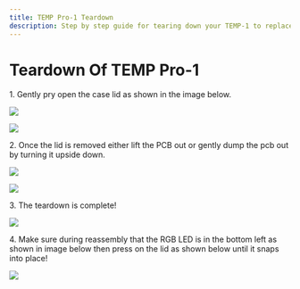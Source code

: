 ```yaml
---
title: TEMP Pro-1 Teardown
description: Step by step guide for tearing down your TEMP-1 to replace parts, clean it, swap cases, etc.
---
```

# Teardown Of TEMP Pro-1

1\. Gently pry open the case lid as shown in the image below.

![](assets/temp-1-pry-open.jpg)

![](assets/temp-1-lid-off.jpg)

2\. Once the lid is removed either lift the PCB out or gently dump the pcb out by turning it upside down.

![](assets/temp-1-lift-pcb-out.jpg)

![](assets/temp-1-teardown-fully.jpg)

3\. The teardown is complete!

![](assets/temp-1-align-lid.jpg)

4\. Make sure during reassembly that the RGB LED is in the bottom left as shown in image below then press on the lid as shown below until it snaps into place!

![](assets/temp-1-press-on-lid.jpg)

&nbsp;